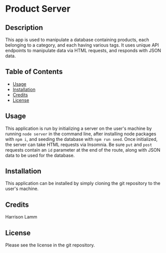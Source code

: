 # Product Server

## Description

This app is used to manipulate a database containing products, each belonging to a category, and each having various tags. It uses unique API endpoints to manipulate data via HTML requests, and responds with JSON data.

## Table of Contents

- [Usage](#usage)
- [Installation](#installation)
- [Credits](#credits)
- [License](#license)

## Usage 

This application is run by initializing a server on the user's machine by running `node server` in the command line, after installing node packages with `npm i`, and seeding the database with `npm run seed`. Once initialized, the server can take HTML requests via Insomnia. Be sure `put` and `post` requests contain an `id` parameter at the end of the route, along with JSON data to be used for the database.

## Installation

This application can be installed by simply cloning the git repository to the user's machine.

## Credits

Harrison Lamm

## License

Please see the license in the git repository.